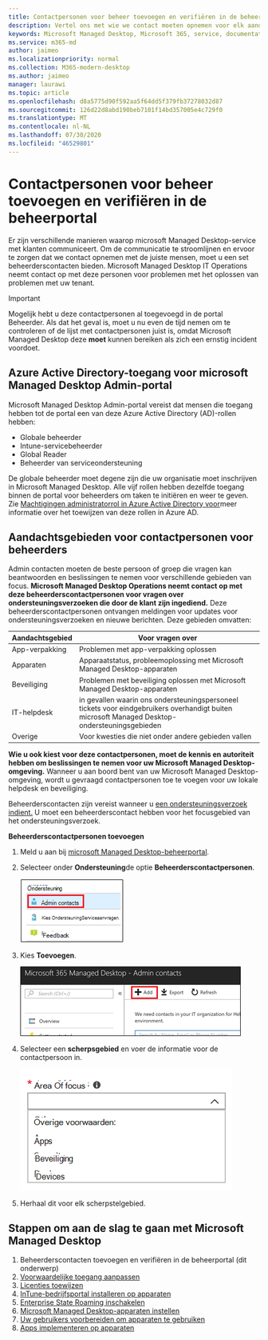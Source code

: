 ```yaml
---
title: Contactpersonen voor beheer toevoegen en verifiëren in de beheerportal
description: Vertel ons met wie we contact moeten opnemen voor elk aandachtsgebied.
keywords: Microsoft Managed Desktop, Microsoft 365, service, documentatie
ms.service: m365-md
author: jaimeo
ms.localizationpriority: normal
ms.collection: M365-modern-desktop
ms.author: jaimeo
manager: laurawi
ms.topic: article
ms.openlocfilehash: d8a5775d90f592aa5f64dd5f379fb37278032d87
ms.sourcegitcommit: 126d22d8abd190beb7101f14bd357005e4c729f0
ms.translationtype: MT
ms.contentlocale: nl-NL
ms.lasthandoff: 07/30/2020
ms.locfileid: "46529801"
---
```

# <a name="add-and-verify-admin-contacts-in-the-admin-portal"></a>Contactpersonen voor beheer toevoegen en verifiëren in de beheerportal

Er zijn verschillende manieren waarop microsoft Managed Desktop-service met klanten communiceert. Om de communicatie te stroomlijnen en ervoor te zorgen dat we contact opnemen met de juiste mensen, moet u een set beheerderscontacten bieden. Microsoft Managed Desktop IT Operations neemt contact op met deze personen voor problemen met het oplossen van problemen met uw tenant.

> [!IMPORTANT]
> Mogelijk hebt u deze contactpersonen al toegevoegd in de portal Beheerder. Als dat het geval is, moet u nu even de tijd nemen om te controleren of de lijst met contactpersonen juist is, omdat Microsoft Managed Desktop deze **moet** kunnen bereiken als zich een ernstig incident voordoet.

## <a name="azure-active-directory-access-for-microsoft-managed-desktop-admin-portal"></a>Azure Active Directory-toegang voor microsoft Managed Desktop Admin-portal

Microsoft Managed Desktop Admin-portal vereist dat mensen die toegang hebben tot de portal een van deze Azure Active Directory (AD)-rollen hebben:
- Globale beheerder
- Intune-servicebeheerder
- Global Reader
- Beheerder van serviceondersteuning

De globale beheerder moet degene zijn die uw organisatie moet inschrijven in Microsoft Managed Desktop. Alle vijf rollen hebben dezelfde toegang binnen de portal voor beheerders om taken te initiëren en weer te geven. Zie [Machtigingen administratorrol in Azure Active Directory voor](https://docs.microsoft.com/azure/active-directory/users-groups-roles/directory-assign-admin-roles)meer informatie over het toewijzen van deze rollen in Azure AD. 

## <a name="admin-contact-areas-of-focus"></a>Aandachtsgebieden voor contactpersonen voor beheerders

Admin contacten moeten de beste persoon of groep die vragen kan beantwoorden en beslissingen te nemen voor verschillende gebieden van focus. **Microsoft Managed Desktop Operations neemt contact op met deze beheerderscontactpersonen voor vragen over ondersteuningsverzoeken die door de klant zijn ingediend.** Deze beheerderscontactpersonen ontvangen meldingen voor updates voor ondersteuningsverzoeken en nieuwe berichten. Deze gebieden omvatten:

Aandachtsgebied | Voor vragen over
--- | ---
App-verpakking | Problemen met app-verpakking oplossen
Apparaten | Apparaatstatus, probleemoplossing met Microsoft Managed Desktop-apparaten
Beveiliging | Problemen met beveiliging oplossen met Microsoft Managed Desktop-apparaten
IT-helpdesk | in gevallen waarin ons ondersteuningspersoneel tickets voor eindgebruikers overhandigt buiten microsoft Managed Desktop-ondersteuningsgebieden 
Overige | Voor kwesties die niet onder andere gebieden vallen

**Wie u ook kiest voor deze contactpersonen, moet de kennis en autoriteit hebben om beslissingen te nemen voor uw Microsoft Managed Desktop-omgeving.** Wanneer u aan boord bent van uw Microsoft Managed Desktop-omgeving, wordt u gevraagd contactpersonen toe te voegen voor uw lokale helpdesk en beveiliging. 

Beheerderscontacten zijn vereist wanneer u [een ondersteuningsverzoek indient.](../service-description/support.md) U moet een beheerderscontact hebben voor het focusgebied van het ondersteuningsverzoek. 

**Beheerderscontactpersonen toevoegen**

1.  Meld u aan bij [microsoft Managed Desktop-beheerportal](https://aka.ms/mwaasportal). 

2.  Selecteer onder **Ondersteuning**de optie **Beheerderscontactpersonen**. 

    ![Ondersteuningsmenu, Beheerderscontacten in de buurt van de bovenbovenhoek geselecteerd](../../media/admincontacts.png)

3. Kies **Toevoegen**.

    ![Admin portal, Knop Toevoegen, links van Exporteren en Vernieuwen](../../media/adminadd.png)

4.  Selecteer een **scherpsgebied** en voer de informatie voor de contactpersoon in. 

    ![de lijst met aandachtsgebieden, zoals Andere, Apps en Beveiliging](../../media/areaoffocus.png)

5. Herhaal dit voor elk scherpstelgebied. 

## <a name="steps-to-get-started-with-microsoft-managed-desktop"></a>Stappen om aan de slag te gaan met Microsoft Managed Desktop

1. Beheerderscontacten toevoegen en verifiëren in de beheerportal (dit onderwerp)
2. [Voorwaardelijke toegang aanpassen](conditional-access.md)
3. [Licenties toewijzen](assign-licenses.md)
4. [InTune-bedrijfsportal installeren op apparaten](company-portal.md)
5. [Enterprise State Roaming inschakelen](enterprise-state-roaming.md)
6. [Microsoft Managed Desktop-apparaten instellen](set-up-devices.md)
7. [Uw gebruikers voorbereiden om apparaten te gebruiken](get-started-devices.md)
8. [Apps implementeren op apparaten](deploy-apps.md)
